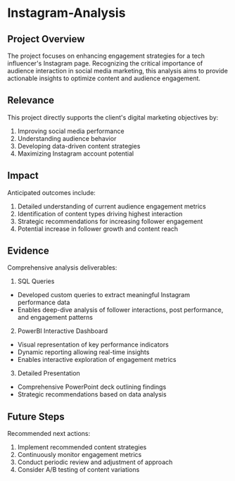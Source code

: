 # Instagram-Analysis
## Project Overview
The project focuses on enhancing engagement strategies for a tech influencer's Instagram page. Recognizing the critical importance of audience interaction in social media marketing, this analysis aims to provide actionable insights to optimize content and audience engagement.

## Relevance
This project directly supports the client's digital marketing objectives by:
1. Improving social media performance
2. Understanding audience behavior
3. Developing data-driven content strategies
4. Maximizing Instagram account potential

## Impact
Anticipated outcomes include:
1. Detailed understanding of current audience engagement metrics
2. Identification of content types driving highest interaction
3. Strategic recommendations for increasing follower engagement
4. Potential increase in follower growth and content reach

## Evidence
Comprehensive analysis deliverables:
1. SQL Queries
- Developed custom queries to extract meaningful Instagram performance data
- Enables deep-dive analysis of follower interactions, post performance, and engagement patterns

2. PowerBI Interactive Dashboard
- Visual representation of key performance indicators
- Dynamic reporting allowing real-time insights
- Enables interactive exploration of engagement metrics

3. Detailed Presentation
- Comprehensive PowerPoint deck outlining findings
- Strategic recommendations based on data analysis

## Future Steps
Recommended next actions:
1. Implement recommended content strategies
2. Continuously monitor engagement metrics
3. Conduct periodic review and adjustment of approach
4. Consider A/B testing of content variations

